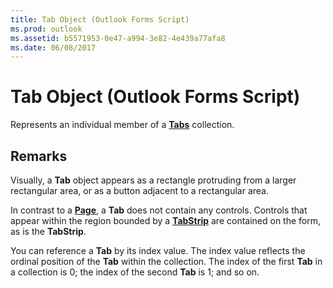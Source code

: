 ```yaml
---
title: Tab Object (Outlook Forms Script)
ms.prod: outlook
ms.assetid: b5571953-0e47-a994-3e82-4e439a77afa8
ms.date: 06/08/2017
---
```



# Tab Object (Outlook Forms Script)

Represents an individual member of a  **[Tabs](Outlook.tabs.md)** collection.


## Remarks

Visually, a  **Tab** object appears as a rectangle protruding from a larger rectangular area, or as a button adjacent to a rectangular area.

In contrast to a  **[Page](Outlook.page.md)**, a  **Tab** does not contain any controls. Controls that appear within the region bounded by a **[TabStrip](Outlook.tabstrip.md)** are contained on the form, as is the **TabStrip**.

You can reference a  **Tab** by its index value. The index value reflects the ordinal position of the **Tab** within the collection. The index of the first **Tab** in a collection is 0; the index of the second **Tab** is 1; and so on.


